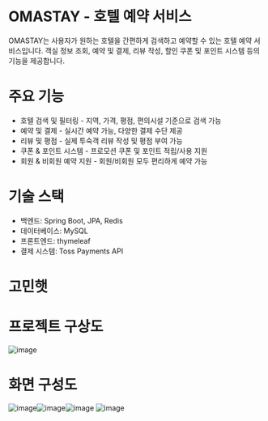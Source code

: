 # OMASTAY - 호텔 예약 서비스

OMASTAY는 사용자가 원하는 호텔을 간편하게 검색하고 예약할 수 있는 호텔 예약 서비스입니다.
객실 정보 조회, 예약 및 결제, 리뷰 작성, 할인 쿠폰 및 포인트 시스템 등의 기능을 제공합니다.

# 주요 기능

- 호텔 검색 및 필터링 - 지역, 가격, 평점, 편의시설 기준으로 검색 가능
- 예약 및 결제 - 실시간 예약 가능, 다양한 결제 수단 제공
- 리뷰 및 평점 - 실제 투숙객 리뷰 작성 및 평점 부여 가능
- 쿠폰 & 포인트 시스템 - 프로모션 쿠폰 및 포인트 적립/사용 지원
- 회원 & 비회원 예약 지원 - 회원/비회원 모두 편리하게 예약 가능

# 기술 스택

- 백엔드: Spring Boot, JPA, Redis
- 데이터베이스: MySQL
- 프론트엔드: thymeleaf
- 결제 시스템: Toss Payments API

# 고민햇


# 프로젝트 구상도
![image](https://github.com/user-attachments/assets/f0970d3b-b841-40b3-a77a-519a7d3d163c)

# 화면 구성도
![image](https://github.com/user-attachments/assets/3282dec6-68a8-48d4-8f3b-5064736b8cdb)![image](https://github.com/user-attachments/assets/7fec2b8e-d97d-4572-bf90-4e9f7b3d3848)![image](https://github.com/user-attachments/assets/0eda18e7-f5ed-42a1-ae00-71a89e2a8a7c)
![image](https://github.com/user-attachments/assets/c78804c5-8645-42a2-be65-3d5cac2570f8)


